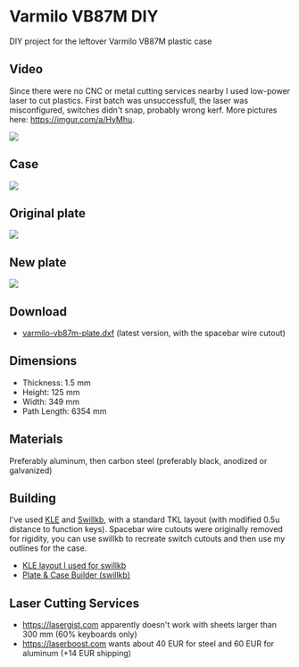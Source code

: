 # Varmilo VB87M DIY

DIY project for the leftover Varmilo VB87M plastic case

## Video

Since there were no CNC or metal cutting services nearby I used low-power laser to cut plastics.
First batch was unsuccessfull, the laser was misconfigured, switches didn't snap, probably wrong kerf.
More pictures here: https://imgur.com/a/HyMhu.

[![](http://img.youtube.com/vi/AoeQSR-c1pQ/0.jpg)](https://www.youtube.com/watch?v=AoeQSR-c1pQ)

## Case

![](https://i.imgur.com/v0MGNCt.jpg)


## Original plate

![](https://i.imgur.com/PDPaO1y.jpg)

## New plate

![](https://i.imgur.com/oeyLGHy.png)

## Download

* [varmilo-vb87m-plate.dxf](https://raw.githubusercontent.com/joric/varmilo/master/files/varmilo-vb87m-plate.dxf) (latest version, with the spacebar wire cutout)

## Dimensions

* Thickness: 1.5 mm
* Height: 125 mm
* Width: 349 mm
* Path Length: 6354 mm

## Materials

Preferably aluminum, then carbon steel (preferably black, anodized or galvanized)

## Building

I've used [KLE][1] and [Swillkb][2], with a standard TKL layout (with modified 0.5u distance to function keys).
Spacebar wire cutouts were originally removed for rigidity, you can use swillkb to recreate switch cutouts and then use my outlines for the case.

* [KLE layout I used for swillkb](http://www.keyboard-layout-editor.com/#/gists/100ba22bee4c95727a88b61818feb6be)
* [Plate & Case Builder (swillkb)](http://builder.swillkb.com)

## Laser Cutting Services

* https://lasergist.com apparently doesn't work with sheets larger than 300 mm (60% keyboards only)
* https://laserboost.com wants about 40 EUR for steel and 60 EUR for aluminum (+14 EUR shipping)

[1]: http://www.keyboard-layout-editor.com
[2]: http://builder.swillkb.com
